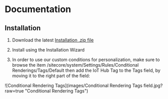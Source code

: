 # Documentation

## Installation

1. Download the latest [Installation .zip file](https://github.com/peplau/Sitecore-IoT-Hub/blob/master/sc.package)

2. Install using the Installation Wizard

3. In order to use our custom conditions for personalization, make sure to browse the item
/sitecore/system/Settings/Rules/Conditional Renderings/Tags/Default 
then add the IoT Hub Tag to the Tags field, by moving it to the right part of the field:

![Conditional Rendering Tags](images/Conditional Rendering Tags field.jpg?raw=true "Conditional Rendering Tags") 
